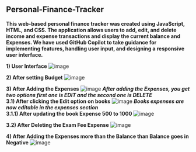 ## Personal-Finance-Tracker
**This web-based personal finance tracker was created using JavaScript, HTML, and CSS. The application allows users to add, edit, and delete income and expense transactions and display the current balance and Expenses. We have used GitHub Copilot to take guidance for implementing features, handling user input, and designing a responsive user interface.**  <br>

**1) User Interface**
![image](https://github.com/TeamUdaan/JavaScript-Personal-Finance-Tracker/assets/135519185/7f05101b-df82-4d8a-9e0a-d552bc3f6843)

**2) After setting Budget**
![image](https://github.com/TeamUdaan/JavaScript-Personal-Finance-Tracker/assets/135519185/22bdf3e7-56dc-44b2-92e5-f0a55d9af203)

**3) After Adding the Expenses**
![image](https://github.com/TeamUdaan/JavaScript-Personal-Finance-Tracker/assets/135519185/48172c18-5dc2-4571-a0bb-d65efd1ca9c6)
***After adding the Expenses, you get two options first one is EDIT and the second one is DELETE*** <br>
  **3.1) After clicking the Edit option on books**
![image](https://github.com/TeamUdaan/JavaScript-Personal-Finance-Tracker/assets/135519185/1398eee5-b239-4115-8b06-031ec8c997fa)
***Books expenses are now editable in the expenses section*** <br>
**3.1.1) After updating the book Expense 500 to 1000**
![image](https://github.com/TeamUdaan/JavaScript-Personal-Finance-Tracker/assets/135519185/3ddf930b-9a14-4df2-808d-639a5c4f135e)

**3.2) After Deleting the Exam Fee Expense**
![image](https://github.com/TeamUdaan/JavaScript-Personal-Finance-Tracker/assets/135519185/79b2bc24-49c3-4810-bd85-e37f60366b82)

**4) After Adding the Expenses more than the Balance than Balance goes in Negative**
![image](https://github.com/TeamUdaan/JavaScript-Personal-Finance-Tracker/assets/135519185/c6002996-a6f5-4d18-be95-591767378314)
